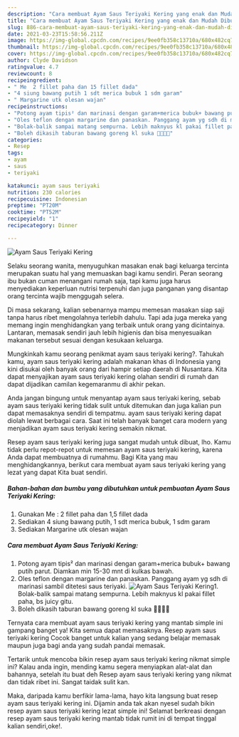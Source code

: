 ```yaml
---
description: "Cara membuat Ayam Saus Teriyaki Kering yang enak dan Mudah Dibuat"
title: "Cara membuat Ayam Saus Teriyaki Kering yang enak dan Mudah Dibuat"
slug: 886-cara-membuat-ayam-saus-teriyaki-kering-yang-enak-dan-mudah-dibuat
date: 2021-03-23T15:58:56.211Z
image: https://img-global.cpcdn.com/recipes/9ee0fb358c13710a/680x482cq70/ayam-saus-teriyaki-kering-foto-resep-utama.jpg
thumbnail: https://img-global.cpcdn.com/recipes/9ee0fb358c13710a/680x482cq70/ayam-saus-teriyaki-kering-foto-resep-utama.jpg
cover: https://img-global.cpcdn.com/recipes/9ee0fb358c13710a/680x482cq70/ayam-saus-teriyaki-kering-foto-resep-utama.jpg
author: Clyde Davidson
ratingvalue: 4.7
reviewcount: 8
recipeingredient:
- " Me  2 fillet paha dan 15 fillet dada"
- "4 siung bawang putih 1 sdt merica bubuk 1 sdm garam"
- " Margarine utk olesan wajan"
recipeinstructions:
- "Potong ayam tipis² dan marinasi dengan garam+merica bubuk+ bawang putih parut. Diamkan min 15-30 mnt di kulkas bawah."
- "Oles teflon dengan margarine dan panaskan. Panggang ayam yg sdh di marinasi sambil ditetesi saus teriyaki."
- "Bolak-balik sampai matang sempurna. Lebih maknyus kl pakai fillet paha, bs juicy gitu."
- "Boleh dikasih taburan bawang goreng kl suka 👍🏼👍🏼"
categories:
- Resep
tags:
- ayam
- saus
- teriyaki

katakunci: ayam saus teriyaki 
nutrition: 230 calories
recipecuisine: Indonesian
preptime: "PT20M"
cooktime: "PT52M"
recipeyield: "1"
recipecategory: Dinner

---
```



![Ayam Saus Teriyaki Kering](https://img-global.cpcdn.com/recipes/9ee0fb358c13710a/680x482cq70/ayam-saus-teriyaki-kering-foto-resep-utama.jpg)

Selaku seorang wanita, menyuguhkan masakan enak bagi keluarga tercinta merupakan suatu hal yang memuaskan bagi kamu sendiri. Peran seorang ibu bukan cuman menangani rumah saja, tapi kamu juga harus menyediakan keperluan nutrisi terpenuhi dan juga panganan yang disantap orang tercinta wajib menggugah selera.

Di masa  sekarang, kalian sebenarnya mampu memesan masakan siap saji tanpa harus ribet mengolahnya terlebih dahulu. Tapi ada juga mereka yang memang ingin menghidangkan yang terbaik untuk orang yang dicintainya. Lantaran, memasak sendiri jauh lebih higienis dan bisa menyesuaikan makanan tersebut sesuai dengan kesukaan keluarga. 



Mungkinkah kamu seorang penikmat ayam saus teriyaki kering?. Tahukah kamu, ayam saus teriyaki kering adalah makanan khas di Indonesia yang kini disukai oleh banyak orang dari hampir setiap daerah di Nusantara. Kita dapat menyajikan ayam saus teriyaki kering olahan sendiri di rumah dan dapat dijadikan camilan kegemaranmu di akhir pekan.

Anda jangan bingung untuk menyantap ayam saus teriyaki kering, sebab ayam saus teriyaki kering tidak sulit untuk ditemukan dan juga kalian pun dapat memasaknya sendiri di tempatmu. ayam saus teriyaki kering dapat diolah lewat berbagai cara. Saat ini telah banyak banget cara modern yang menjadikan ayam saus teriyaki kering semakin nikmat.

Resep ayam saus teriyaki kering juga sangat mudah untuk dibuat, lho. Kamu tidak perlu repot-repot untuk memesan ayam saus teriyaki kering, karena Anda dapat membuatnya di rumahmu. Bagi Kita yang mau menghidangkannya, berikut cara membuat ayam saus teriyaki kering yang lezat yang dapat Kita buat sendiri.

<!--inarticleads1-->

##### Bahan-bahan dan bumbu yang dibutuhkan untuk pembuatan Ayam Saus Teriyaki Kering:

1. Gunakan  Me : 2 fillet paha dan 1,5 fillet dada
1. Sediakan 4 siung bawang putih, 1 sdt merica bubuk, 1 sdm garam
1. Sediakan  Margarine utk olesan wajan




<!--inarticleads2-->

##### Cara membuat Ayam Saus Teriyaki Kering:

1. Potong ayam tipis² dan marinasi dengan garam+merica bubuk+ bawang putih parut. Diamkan min 15-30 mnt di kulkas bawah.
1. Oles teflon dengan margarine dan panaskan. Panggang ayam yg sdh di marinasi sambil ditetesi saus teriyaki.
<img src="https://img-global.cpcdn.com/steps/a25d174131a98ff7/160x128cq70/ayam-saus-teriyaki-kering-langkah-memasak-2-foto.jpg" alt="Ayam Saus Teriyaki Kering">1. Bolak-balik sampai matang sempurna. Lebih maknyus kl pakai fillet paha, bs juicy gitu.
1. Boleh dikasih taburan bawang goreng kl suka 👍🏼👍🏼




Ternyata cara membuat ayam saus teriyaki kering yang mantab simple ini gampang banget ya! Kita semua dapat memasaknya. Resep ayam saus teriyaki kering Cocok banget untuk kalian yang sedang belajar memasak maupun juga bagi anda yang sudah pandai memasak.

Tertarik untuk mencoba bikin resep ayam saus teriyaki kering nikmat simple ini? Kalau anda ingin, mending kamu segera menyiapkan alat-alat dan bahannya, setelah itu buat deh Resep ayam saus teriyaki kering yang nikmat dan tidak ribet ini. Sangat taidak sulit kan. 

Maka, daripada kamu berfikir lama-lama, hayo kita langsung buat resep ayam saus teriyaki kering ini. Dijamin anda tak akan nyesel sudah bikin resep ayam saus teriyaki kering lezat simple ini! Selamat berkreasi dengan resep ayam saus teriyaki kering mantab tidak rumit ini di tempat tinggal kalian sendiri,oke!.

